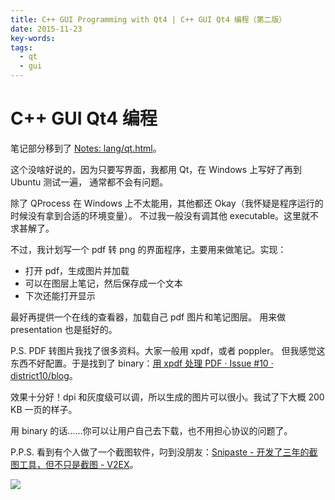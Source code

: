 ```yaml
---
title: C++ GUI Programming with Qt4 | C++ GUI Qt4 编程（第二版）
date: 2015-11-23
key-words:
tags:
  - qt
  - gui
---
```


C++ GUI Qt4 编程
================

笔记部分移到了 [Notes: lang/qt.html](http://tangzx.qiniudn.com/notes/lang/qt.html)。

这个没啥好说的，因为只要写界面，我都用 Qt，在 Windows 上写好了再到 Ubuntu 测试一遍，
通常都不会有问题。

除了 QProcess 在 Windows 上不太能用，其他都还 Okay（我怀疑是程序运行的时候没有拿到合适的环境变量）。
不过我一般没有调其他 executable。这里就不求甚解了。

不过，我计划写一个 pdf 转 png 的界面程序，主要用来做笔记。实现：

-   打开 pdf，生成图片并加载
-   可以在图层上笔记，然后保存成一个文本
-   下次还能打开显示

最好再提供一个在线的查看器，加载自己 pdf 图片和笔记图层。
用来做 presentation 也是挺好的。

P.S. PDF 转图片我找了很多资料。大家一般用 xpdf，或者 poppler。
但我感觉这东西不好配置。于是找到了 binary：[用 xpdf 处理 PDF · Issue #10 · district10/blog](https://github.com/district10/blog/issues/10)。

效果十分好！dpi 和灰度级可以调，所以生成的图片可以很小。我试了下大概 200 KB 一页的样子。

用 binary 的话……你可以让用户自己去下载，也不用担心协议的问题了。

P.P.S. 看到有个人做了一个截图软件，叼到没朋友：[Snipaste - 开发了三年的截图工具，但不只是截图 - V2EX](http://www.v2ex.com/t/295433)。

![](http://ww2.sinaimg.cn/large/840a8430jw1f68mbo23png20qv0higz2.jpg)
